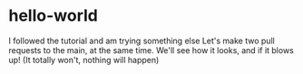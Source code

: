 # hello-world
I followed the tutorial and am trying something else
Let's make two pull requests to the main, at the same time.
We'll see how it looks, and if it blows up! (It totally won't, nothing will happen)
